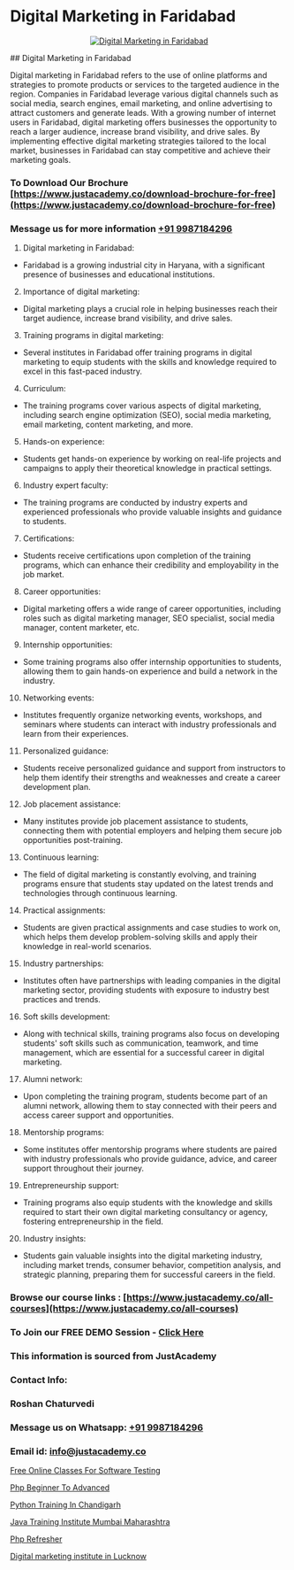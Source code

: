 # Digital Marketing in Faridabad

<p align="center">
  <a href="https://justacademy.co/course-detail/digital-marketing">
    <img src="https://justacademy.co/storage2/course_image/1676636720_course_image.webp" alt="Digital Marketing in Faridabad">
  </a>
</p>
## Digital Marketing in Faridabad

Digital marketing in Faridabad refers to the use of online platforms and strategies to promote products or services to the targeted audience in the region. Companies in Faridabad leverage various digital channels such as social media, search engines, email marketing, and online advertising to attract customers and generate leads. With a growing number of internet users in Faridabad, digital marketing offers businesses the opportunity to reach a larger audience, increase brand visibility, and drive sales. By implementing effective digital marketing strategies tailored to the local market, businesses in Faridabad can stay competitive and achieve their marketing goals.
### To Download Our Brochure [https://www.justacademy.co/download-brochure-for-free](https://www.justacademy.co/download-brochure-for-free)
### Message us for more information [+91 9987184296](https://api.whatsapp.com/send?phone=919987184296)
1) Digital marketing in Faridabad:
- Faridabad is a growing industrial city in Haryana, with a significant presence of businesses and educational institutions.
2) Importance of digital marketing:
- Digital marketing plays a crucial role in helping businesses reach their target audience, increase brand visibility, and drive sales.
3) Training programs in digital marketing:
- Several institutes in Faridabad offer training programs in digital marketing to equip students with the skills and knowledge required to excel in this fast-paced industry.
4) Curriculum:
- The training programs cover various aspects of digital marketing, including search engine optimization (SEO), social media marketing, email marketing, content marketing, and more.
5) Hands-on experience:
- Students get hands-on experience by working on real-life projects and campaigns to apply their theoretical knowledge in practical settings.
6) Industry expert faculty:
- The training programs are conducted by industry experts and experienced professionals who provide valuable insights and guidance to students.
7) Certifications:
- Students receive certifications upon completion of the training programs, which can enhance their credibility and employability in the job market.
8) Career opportunities:
- Digital marketing offers a wide range of career opportunities, including roles such as digital marketing manager, SEO specialist, social media manager, content marketer, etc.
9) Internship opportunities:
- Some training programs also offer internship opportunities to students, allowing them to gain hands-on experience and build a network in the industry.
10) Networking events:
- Institutes frequently organize networking events, workshops, and seminars where students can interact with industry professionals and learn from their experiences.
11) Personalized guidance:
- Students receive personalized guidance and support from instructors to help them identify their strengths and weaknesses and create a career development plan.
12) Job placement assistance:
- Many institutes provide job placement assistance to students, connecting them with potential employers and helping them secure job opportunities post-training.
13) Continuous learning:
- The field of digital marketing is constantly evolving, and training programs ensure that students stay updated on the latest trends and technologies through continuous learning.
14) Practical assignments:
- Students are given practical assignments and case studies to work on, which helps them develop problem-solving skills and apply their knowledge in real-world scenarios.
15) Industry partnerships:
- Institutes often have partnerships with leading companies in the digital marketing sector, providing students with exposure to industry best practices and trends.
16) Soft skills development:
- Along with technical skills, training programs also focus on developing students' soft skills such as communication, teamwork, and time management, which are essential for a successful career in digital marketing.
17) Alumni network:
- Upon completing the training program, students become part of an alumni network, allowing them to stay connected with their peers and access career support and opportunities.
18) Mentorship programs:
- Some institutes offer mentorship programs where students are paired with industry professionals who provide guidance, advice, and career support throughout their journey.
19) Entrepreneurship support:
- Training programs also equip students with the knowledge and skills required to start their own digital marketing consultancy or agency, fostering entrepreneurship in the field.
20) Industry insights:
- Students gain valuable insights into the digital marketing industry, including market trends, consumer behavior, competition analysis, and strategic planning, preparing them for successful careers in the field.

### Browse our course links : [https://www.justacademy.co/all-courses](https://www.justacademy.co/all-courses) 
### To Join our FREE DEMO Session - [Click Here](https://www.justacademy.co/register-for-course-demo)


### This information is sourced from JustAcademy
### Contact Info:
### Roshan Chaturvedi
### Message us on Whatsapp: [+91 9987184296](https://api.whatsapp.com/send?phone=919987184296)
### Email id: [info@justacademy.co](mailto:info@justacademy.co)
                
[Free Online Classes For Software Testing](https://www.linkedin.com/pulse/free-online-classes-software-testing-justacademyderby-4alme?trackingId=0%2BfVLYQi5NgISd7b%2BPVxwA%3D%3D&lipi=urn%3Ali%3Apage%3Ad_flagship3_company_admin%3Bdwb%2Fkl1wRBCVgbShptxZfw%3D%3D)

[Php Beginner To Advanced](https://www.linkedin.com/pulse/php-beginner-advanced-justacademy-pune-llarc?trackingId=iyr7MMv0d0bqaSqrGRX9pw%3D%3D&lipi=urn%3Ali%3Apage%3Ad_flagship3_company_admin%3BRZJmynVWQvykIoY%2BYzCMXQ%3D%3D)

[Python Training In Chandigarh](https://medium.com/@ranemanish460/python-training-in-chandigarh-e2123a2e04c7)

[Java Training Institute Mumbai Maharashtra](https://medium.com/@ranepooja/java-training-institute-mumbai-maharashtra-f051f060968e)

[Php Refresher](https://justacademyin.github.io/justacademy/php-refresher)

[Digital marketing institute in Lucknow](https://justacademyin.github.io/justacademy/digital-marketing-institute-in-lucknow)

